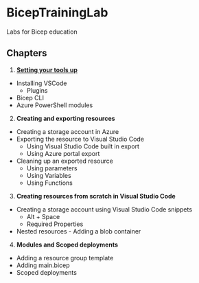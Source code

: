 # BicepTrainingLab

Labs for Bicep education

## Chapters

1. [**Setting your tools up**](./1.%20Setting%20up%20your%20resources/lab.md)
  - Installing VSCode
    - Plugins
  - Bicep CLI
  - Azure PowerShell modules

2. **Creating and exporting resources**
  - Creating a storage account in Azure
  - Exporting the resource to Visual Studio Code
    - Using Visual Studio Code built in export
    - Using Azure portal export
  - Cleaning up an exported resource
    - Using parameters
    - Using Variables
    - Using Functions

3. **Creating resources from scratch in Visual Studio Code**
  - Creating a storage account using Visual Studio Code snippets
    - Alt + Space
    - Required Properties
  - Nested resources - Adding a blob container

4. **Modules and Scoped deployments**
  - Adding a resource group template
  - Adding main.bicep
  - Scoped deployments
